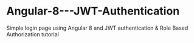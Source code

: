 # Angular-8---JWT-Authentication
Simple login page using Angular 8 and JWT authentication &amp;  Role Based Authorization tutorial 
